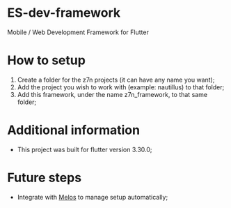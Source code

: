  

# ES-dev-framework 

Mobile / Web Development Framework for Flutter


# How to setup

1. Create a folder for the z7n projects (it can have any name you want);
2. Add the project you wish to work with (example: nautillus) to that folder;
3. Add this framework, under the name z7n_framework, to that same folder; 

# Additional information

* This project was built for flutter version 3.30.0;

# Future steps

* Integrate with [Melos](https://melos.invertase.dev) to manage setup automatically;
